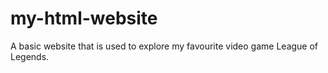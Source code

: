 # my-html-website
A basic website that is used to explore my favourite video game League of Legends.
